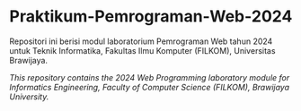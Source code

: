# Praktikum-Pemrograman-Web-2024

Repositori ini berisi modul laboratorium Pemrograman Web tahun 2024 untuk Teknik Informatika, Fakultas Ilmu Komputer (FILKOM), Universitas Brawijaya.


*This repository contains the 2024 Web Programming laboratory module for Informatics Engineering, Faculty of Computer Science (FILKOM), Brawijaya University.*
